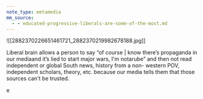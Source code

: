 ```yaml
---
note_type: metamedia
mm_source:
  - - educated-progressive-liberals-are-some-of-the-most.md
---
```


![[2882370226651461721_2882370219982678188.jpg]]

Liberal brain allows a person to say “of
course | know there’s propaganda in our
mediaand it’s lied to start major wars, I'm
notarube” and then not read independent
or global South news, history from a non-
western POV, independent scholars, theory,
etc. because our media tells them that those
sources can't be trusted.

e

